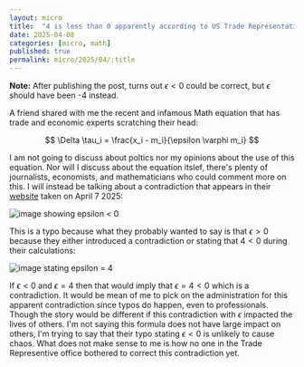 ```yaml
---
layout: micro
title:  "4 is less than 0 apparently according to US Trade Representative"
date: 2025-04-08
categories: [micro, math] 
published: true
permalink: micro/2025/04/:title
---
```


**Note:** After publishing the post, turns out $\epsilon < 0$ could be correct, but $\epsilon$ should have been -4 instead.

A friend shared with me the recent and infamous Math equation that has trade and economic experts scratching their head:

$$
\Delta \tau_i = \frac{x_i - m_i}{\epsilon \varphi m_i}
$$

I am not going to discuss about poltics nor my opinions about the use of this equation. Nor will I discuss about the equation 
itslef, there's plenty of journalists, economists, and mathematicians who could comment more on this. I will instead be talking about 
a contradiction that appears in their [website](https://ustr.gov/issue-areas/reciprocal-tariff-calculations) taken on April 7 2025:

![image showing epsilon < 0]({{site.baseurl}}/assets/micro/math/epsilon<0.png)

This is a typo because what they probably wanted to say is that $\epsilon > 0$ because they either introduced a contradiction or 
stating that $4 < 0$ during their calculations:

![image stating epsilon = 4]({{site.baseurl}}/assets/micro/math/epsilon=4.png)

If $\epsilon < 0$ and $\epsilon = 4$ then that would imply that $\epsilon = 4 < 0$ which is a contradiction.
It would be mean of me to pick on the administration for this apparent contradiction since typos do happen, even to professionals.
Though the story would be different if this contradiction with $\epsilon$ impacted the lives of others. I'm not saying this formula does 
not have large impact on others, I'm trying to say that their typo stating $\epsilon < 0$ is unlikely to cause chaos.
What does not make sense to me is how no one in the Trade Representive office bothered to correct this contradiction yet.
